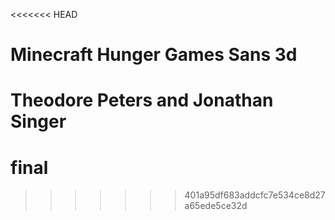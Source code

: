 <<<<<<< HEAD
# Minecraft Hunger Games Sans 3d

Theodore Peters and Jonathan Singer
=======
# final
>>>>>>> 401a95df683addcfc7e534ce8d27a65ede5ce32d
